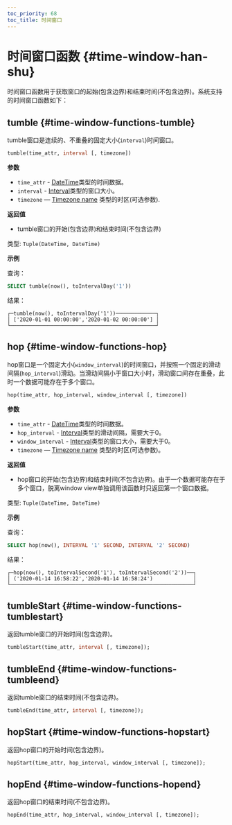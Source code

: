 ```yaml
---
toc_priority: 68
toc_title: 时间窗口
---
```


# 时间窗口函数 {#time-window-han-shu}

时间窗口函数用于获取窗口的起始(包含边界)和结束时间(不包含边界)。系统支持的时间窗口函数如下：

## tumble {#time-window-functions-tumble}

tumble窗口是连续的、不重叠的固定大小(`interval`)时间窗口。

``` sql
tumble(time_attr, interval [, timezone])
```

**参数**
- `time_attr` - [DateTime](../../sql-reference/data-types/datetime.md)类型的时间数据。
- `interval` - [Interval](../../sql-reference/data-types/special-data-types/interval.md)类型的窗口大小。
- `timezone` — [Timezone name](../../operations/server-configuration-parameters/settings.md#server_configuration_parameters-timezone) 类型的时区(可选参数). 

**返回值**

-  tumble窗口的开始(包含边界)和结束时间(不包含边界)

类型: `Tuple(DateTime, DateTime)`

**示例**

查询：

``` sql
SELECT tumble(now(), toIntervalDay('1'))
```

结果：

``` text
┌─tumble(now(), toIntervalDay('1'))─────────────┐
│ ['2020-01-01 00:00:00','2020-01-02 00:00:00'] │
└───────────────────────────────────────────────┘
```

## hop {#time-window-functions-hop}

hop窗口是一个固定大小(`window_interval`)的时间窗口，并按照一个固定的滑动间隔(`hop_interval`)滑动。当滑动间隔小于窗口大小时，滑动窗口间存在重叠，此时一个数据可能存在于多个窗口。

``` sql
hop(time_attr, hop_interval, window_interval [, timezone])
```

**参数**

- `time_attr` - [DateTime](../../sql-reference/data-types/datetime.md)类型的时间数据。
- `hop_interval` - [Interval](../../sql-reference/data-types/special-data-types/interval.md)类型的滑动间隔，需要大于0。
- `window_interval` - [Interval](../../sql-reference/data-types/special-data-types/interval.md)类型的窗口大小，需要大于0。
- `timezone` — [Timezone name](../../operations/server-configuration-parameters/settings.md#server_configuration_parameters-timezone) 类型的时区(可选参数)。

**返回值**

- hop窗口的开始(包含边界)和结束时间(不包含边界)。由于一个数据可能存在于多个窗口，脱离window view单独调用该函数时只返回第一个窗口数据。

类型: `Tuple(DateTime, DateTime)`

**示例**

查询：

``` sql
SELECT hop(now(), INTERVAL '1' SECOND, INTERVAL '2' SECOND)
```

结果：

``` text
┌─hop(now(), toIntervalSecond('1'), toIntervalSecond('2'))──┐
│ ('2020-01-14 16:58:22','2020-01-14 16:58:24')             │
└───────────────────────────────────────────────────────────┘
```

## tumbleStart {#time-window-functions-tumblestart}

返回tumble窗口的开始时间(包含边界)。

``` sql
tumbleStart(time_attr, interval [, timezone]);
```

## tumbleEnd {#time-window-functions-tumbleend}

返回tumble窗口的结束时间(不包含边界)。

``` sql
tumbleEnd(time_attr, interval [, timezone]);
```

## hopStart {#time-window-functions-hopstart}

返回hop窗口的开始时间(包含边界)。

``` sql
hopStart(time_attr, hop_interval, window_interval [, timezone]);
```

## hopEnd {#time-window-functions-hopend}

返回hop窗口的结束时间(不包含边界)。

``` sql
hopEnd(time_attr, hop_interval, window_interval [, timezone]);
```